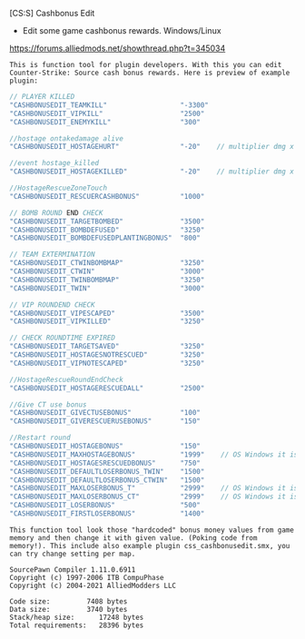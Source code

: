 [CS:S] Cashbonus Edit
- Edit some game cashbonus rewards. Windows/Linux

https://forums.alliedmods.net/showthread.php?t=345034

``
This is function tool for plugin developers.
With this you can edit Counter-Strike: Source cash bonus rewards.
Here is preview of example plugin:
``
```c
// PLAYER KILLED
"CASHBONUSEDIT_TEAMKILL"                  "-3300"
"CASHBONUSEDIT_VIPKILL"                   "2500"
"CASHBONUSEDIT_ENEMYKILL"                 "300"

//hostage ontakedamage alive
"CASHBONUSEDIT_HOSTAGEHURT"               "-20"    // multiplier dmg x N

//event hostage_killed
"CASHBONUSEDIT_HOSTAGEKILLED"             "-20"    // multiplier dmg x N

//HostageRescueZoneTouch
"CASHBONUSEDIT_RESCUERCASHBONUS"          "1000"

// BOMB ROUND END CHECK
"CASHBONUSEDIT_TARGETBOMBED"              "3500"
"CASHBONUSEDIT_BOMBDEFUSED"               "3250"
"CASHBONUSEDIT_BOMBDEFUSEDPLANTINGBONUS"  "800"

// TEAM EXTERMINATION
"CASHBONUSEDIT_CTWINBOMBMAP"              "3250"
"CASHBONUSEDIT_CTWIN"                     "3000"
"CASHBONUSEDIT_TWINBOMBMAP"               "3250"
"CASHBONUSEDIT_TWIN"                      "3000"

// VIP ROUNDEND CHECK
"CASHBONUSEDIT_VIPESCAPED"                "3500"
"CASHBONUSEDIT_VIPKILLED"                 "3250"

// CHECK ROUNDTIME EXPIRED
"CASHBONUSEDIT_TARGETSAVED"               "3250"
"CASHBONUSEDIT_HOSTAGESNOTRESCUED"        "3250"
"CASHBONUSEDIT_VIPNOTESCAPED"             "3250"

//HostageRescueRoundEndCheck
"CASHBONUSEDIT_HOSTAGERESCUEDALL"         "2500"

//Give CT use bonus
"CASHBONUSEDIT_GIVECTUSEBONUS"            "100"
"CASHBONUSEDIT_GIVERESCUERUSEBONUS"       "150"

//Restart round
"CASHBONUSEDIT_HOSTAGEBONUS"              "150"
"CASHBONUSEDIT_MAXHOSTAGEBONUS"           "1999"    // OS Windows it is 2000...
"CASHBONUSEDIT_HOSTAGESRESCUEDBONUS"      "750"
"CASHBONUSEDIT_DEFAULTLOSERBONUS_TWIN"    "1500"
"CASHBONUSEDIT_DEFAULTLOSERBONUS_CTWIN"   "1500"
"CASHBONUSEDIT_MAXLOSERBONUS_T"           "2999"    // OS Windows it is 3000...
"CASHBONUSEDIT_MAXLOSERBONUS_CT"          "2999"    // OS Windows it is 3000...
"CASHBONUSEDIT_LOSERBONUS"                "500"
"CASHBONUSEDIT_FIRSTLOSERBONUS"           "1400"  
```
``This function tool look those "hardcoded" bonus money values from game memory and then change it with given value. (Poking code from memory!).
This include also example plugin css_cashbonusedit.smx, you can try change setting per map.``

```
SourcePawn Compiler 1.11.0.6911
Copyright (c) 1997-2006 ITB CompuPhase
Copyright (c) 2004-2021 AlliedModders LLC

Code size:         7408 bytes
Data size:         3740 bytes
Stack/heap size:      17248 bytes
Total requirements:   28396 bytes

```